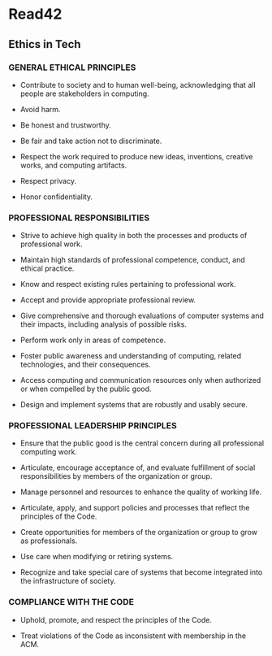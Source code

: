 # Read42

## Ethics in Tech

### GENERAL ETHICAL PRINCIPLES

- Contribute to society and to human well-being, acknowledging that all people are stakeholders in computing.

- Avoid harm.

- Be honest and trustworthy.

- Be fair and take action not to discriminate.

- Respect the work required to produce new ideas, inventions, creative works, and computing artifacts.

- Respect privacy.

- Honor confidentiality.

### PROFESSIONAL RESPONSIBILITIES

- Strive to achieve high quality in both the processes and products of professional work.

- Maintain high standards of professional competence, conduct, and ethical practice.

- Know and respect existing rules pertaining to professional work.

- Accept and provide appropriate professional review.

- Give comprehensive and thorough evaluations of computer systems and their impacts, including analysis of possible risks.

- Perform work only in areas of competence.

- Foster public awareness and understanding of computing, related technologies, and their consequences.

- Access computing and communication resources only when authorized or when compelled by the public good.

- Design and implement systems that are robustly and usably secure.

### PROFESSIONAL LEADERSHIP PRINCIPLES

- Ensure that the public good is the central concern during all professional computing work.

- Articulate, encourage acceptance of, and evaluate fulfillment of social responsibilities by members of the organization or group.

- Manage personnel and resources to enhance the quality of working life.

- Articulate, apply, and support policies and processes that reflect the principles of the Code.

- Create opportunities for members of the organization or group to grow as professionals.

- Use care when modifying or retiring systems.

- Recognize and take special care of systems that become integrated into the infrastructure of society.

### COMPLIANCE WITH THE CODE

- Uphold, promote, and respect the principles of the Code.

- Treat violations of the Code as inconsistent with membership in the ACM.
